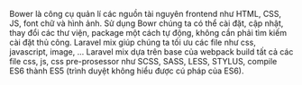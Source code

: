 Bower là công cụ quản lí các nguồn tài nguyên frontend như HTML, CSS, JS, font chữ và hình ảnh. 
Sử dụng Bowr chúng ta có thể cài đặt, cập nhật, thay đổi các thư viện, package một cách tự động, không cần phải tìm kiếm cài đặt thủ công. 
Laravel mix giúp chúng ta tối ưu các file như css, javascript, image, ... Laravel mix dựa trên base của webpack build tất cả các file css, js, css pre-prosessor như SCSS, SASS, LESS, STYLUS, compile ES6 thành ES5 (trình duyệt không hiểu được cú pháp của ES6).
